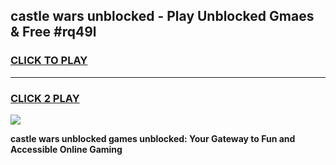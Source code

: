 
## castle wars unblocked - Play Unblocked Gmaes & Free #rq49l
<h3>
<a href="https://news.freeplayer.one?title=castle_wars_unblocked&ref=24F">CLICK TO PLAY</a></h3>
<hr>

<h3>
<a href="https://news.freeplayer.one?title=castle_wars_unblocked&ref=24F">CLICK 2 PLAY</a>
  
</h3>

<a href="https://news.freeplayer.one?title=castle_wars_unblocked&ref=24F/"><img src="https://clearcache.store/games.png"></a>


**castle wars unblocked games unblocked: Your Gateway to Fun and Accessible Online Gaming**
